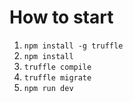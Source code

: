 # How to start

1. `npm install -g truffle`
2. `npm install`
3. `truffle compile`
4. `truffle migrate`
5. `npm run dev`